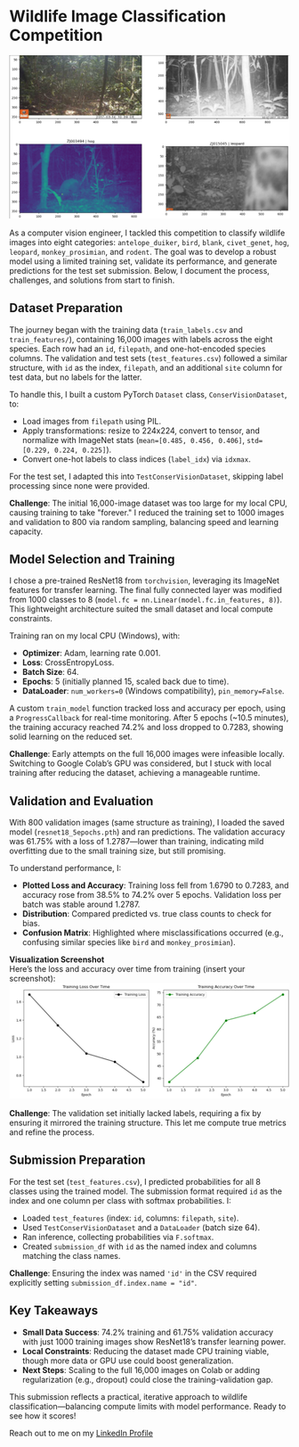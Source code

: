 # Wildlife Image Classification Competition
![Image example](./data/image_screen.png)

As a computer vision engineer, I tackled this competition to classify wildlife images into eight categories: `antelope_duiker`, `bird`, `blank`, `civet_genet`, `hog`, `leopard`, `monkey_prosimian`, and `rodent`. The goal was to develop a robust model using a limited training set, validate its performance, and generate predictions for the test set submission. Below, I document the process, challenges, and solutions from start to finish.

## Dataset Preparation

The journey began with the training data (`train_labels.csv` and `train_features/`), containing 16,000 images with labels across the eight species. Each row had an `id`, `filepath`, and one-hot-encoded species columns. The validation and test sets (`test_features.csv`) followed a similar structure, with `id` as the index, `filepath`, and an additional `site` column for test data, but no labels for the latter.

To handle this, I built a custom PyTorch `Dataset` class, `ConserVisionDataset`, to:
- Load images from `filepath` using PIL.
- Apply transformations: resize to 224x224, convert to tensor, and normalize with ImageNet stats (`mean=[0.485, 0.456, 0.406]`, `std=[0.229, 0.224, 0.225]`).
- Convert one-hot labels to class indices (`label_idx`) via `idxmax`.

For the test set, I adapted this into `TestConserVisionDataset`, skipping label processing since none were provided.

**Challenge**: The initial 16,000-image dataset was too large for my local CPU, causing training to take "forever." I reduced the training set to 1000 images and validation to 800 via random sampling, balancing speed and learning capacity.

## Model Selection and Training

I chose a pre-trained ResNet18 from `torchvision`, leveraging its ImageNet features for transfer learning. The final fully connected layer was modified from 1000 classes to 8 (`model.fc = nn.Linear(model.fc.in_features, 8)`). This lightweight architecture suited the small dataset and local compute constraints.

Training ran on my local CPU (Windows), with:
- **Optimizer**: Adam, learning rate 0.001.
- **Loss**: CrossEntropyLoss.
- **Batch Size**: 64.
- **Epochs**: 5 (initially planned 15, scaled back due to time).
- **DataLoader**: `num_workers=0` (Windows compatibility), `pin_memory=False`.

A custom `train_model` function tracked loss and accuracy per epoch, using a `ProgressCallback` for real-time monitoring. After 5 epochs (~10.5 minutes), the training accuracy reached 74.2% and loss dropped to 0.7283, showing solid learning on the reduced set.

**Challenge**: Early attempts on the full 16,000 images were infeasible locally. Switching to Google Colab’s GPU was considered, but I stuck with local training after reducing the dataset, achieving a manageable runtime.

## Validation and Evaluation

With 800 validation images (same structure as training), I loaded the saved model (`resnet18_5epochs.pth`) and ran predictions. The validation accuracy was 61.75% with a loss of 1.2787—lower than training, indicating mild overfitting due to the small training size, but still promising.

To understand performance, I:
- **Plotted Loss and Accuracy**: Training loss fell from 1.6790 to 0.7283, and accuracy rose from 38.5% to 74.2% over 5 epochs. Validation loss per batch was stable around 1.2787.
- **Distribution**: Compared predicted vs. true class counts to check for bias.
- **Confusion Matrix**: Highlighted where misclassifications occurred (e.g., confusing similar species like `bird` and `monkey_prosimian`).

**Visualization Screenshot**  
Here’s the loss and accuracy over time from training (insert your screenshot):  
![Loss and Accuracy Over Time](./data/loss_accuracy.png)

**Challenge**: The validation set initially lacked labels, requiring a fix by ensuring it mirrored the training structure. This let me compute true metrics and refine the process.

## Submission Preparation

For the test set (`test_features.csv`), I predicted probabilities for all 8 classes using the trained model. The submission format required `id` as the index and one column per class with softmax probabilities. I:
- Loaded `test_features` (index: `id`, columns: `filepath`, `site`).
- Used `TestConserVisionDataset` and a `DataLoader` (batch size 64).
- Ran inference, collecting probabilities via `F.softmax`.
- Created `submission_df` with `id` as the named index and columns matching the class names.


**Challenge**: Ensuring the index was named `'id'` in the CSV required explicitly setting `submission_df.index.name = "id"`.

## Key Takeaways

- **Small Data Success**: 74.2% training and 61.75% validation accuracy with just 1000 training images show ResNet18’s transfer learning power.
- **Local Constraints**: Reducing the dataset made CPU training viable, though more data or GPU use could boost generalization.
- **Next Steps**: Scaling to the full 16,000 images on Colab or adding regularization (e.g., dropout) could close the training-validation gap.

This submission reflects a practical, iterative approach to wildlife classification—balancing compute limits with model performance. Ready to see how it scores!

Reach out to me on my [LinkedIn Profile](https://www.linkedin.com/in/kiwanasheb/)